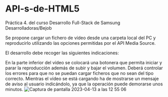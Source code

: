 # API-s-de-HTML5
Práctica 4. del curso Desarrollo Full-Stack de Samsung Desarrolladoras/Bejob

Se propone cargar un fichero de vídeo desde una carpeta local del PC y reproducirlo utilizando las opciones permitidas por el API Media Source.

El desarrollo debe recoger las siguientes indicaciones:

En la parte inferior del vídeo se colocará una botonera que permita iniciar y parar la reproducción además de subir y bajar el volumen.
Deberá controlar los errores para que no se puedan cargar ficheros que no sean del tipo correcto.
Mientras el vídeo se está cargando ha de mostrarse un mensaje de aviso al usuario indicándolo, ya que la operación puede demorarse unos minutos.
![Captura de pantalla 2023-04-13 a las 12 55 06](https://user-images.githubusercontent.com/109661844/231737834-8f805a7f-8760-4047-a7e5-a8e016737166.png)
